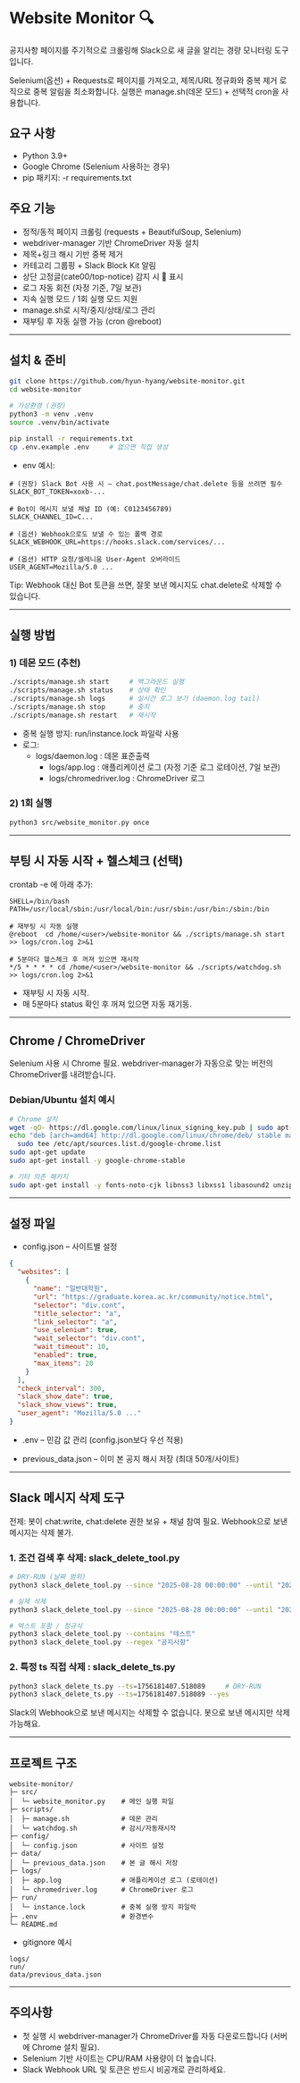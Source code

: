 # Website Monitor 🔍

공지사항 페이지를 주기적으로 크롤링해 Slack으로 새 글을 알리는 경량 모니터링 도구입니다.

Selenium(옵션) + Requests로 페이지를 가져오고, 제목/URL 정규화와 중복 제거 로직으로 중복 알림을 최소화합니다.
실행은 manage.sh(데몬 모드) + 선택적 cron을 사용합니다.

## 요구 사항

- Python 3.9+
- Google Chrome (Selenium 사용하는 경우)
- pip 패키지: -r requirements.txt


## 주요 기능

-	정적/동적 페이지 크롤링 (requests + BeautifulSoup, Selenium)
-	webdriver-manager 기반 ChromeDriver 자동 설치
-	제목+링크 해시 기반 중복 제거
-	카테고리 그룹핑 + Slack Block Kit 알림
-	상단 고정글(cate00/top-notice) 감지 시 🌟 표시
-	로그 자동 회전 (자정 기준, 7일 보관)
-	지속 실행 모드 / 1회 실행 모드 지원
-	manage.sh로 시작/중지/상태/로그 관리
-	재부팅 후 자동 실행 가능 (cron @reboot)

---

## 설치 & 준비

```bash
git clone https://github.com/hyun-hyang/website-monitor.git
cd website-monitor

# 가상환경 (권장)
python3 -m venv .venv
source .venv/bin/activate

pip install -r requirements.txt
cp .env.example .env     # 없으면 직접 생성
```

- env 예시:

```env
# (권장) Slack Bot 사용 시 – chat.postMessage/chat.delete 등을 쓰려면 필수
SLACK_BOT_TOKEN=xoxb-...

# Bot이 메시지 보낼 채널 ID (예: C0123456789)
SLACK_CHANNEL_ID=C...

# (옵션) Webhook으로도 보낼 수 있는 폴백 경로
SLACK_WEBHOOK_URL=https://hooks.slack.com/services/...

# (옵션) HTTP 요청/셀레니움 User-Agent 오버라이드
USER_AGENT=Mozilla/5.0 ...
```
Tip: Webhook 대신 Bot 토큰을 쓰면, 잘못 보낸 메시지도 chat.delete로 삭제할 수 있습니다.

---
## 실행 방법

### 1) 데몬 모드 (추천)
```bash
./scripts/manage.sh start     # 백그라운드 실행
./scripts/manage.sh status    # 상태 확인
./scripts/manage.sh logs      # 실시간 로그 보기 (daemon.log tail)
./scripts/manage.sh stop      # 중지
./scripts/manage.sh restart   # 재시작
```
- 중복 실행 방지: run/instance.lock 파일락 사용
- 로그:
  - logs/daemon.log : 데몬 표준출력
	- logs/app.log : 애플리케이션 로그 (자정 기준 로그 로테이션, 7일 보관)
	-	logs/chromedriver.log : ChromeDriver 로그

### 2) 1회 실행

```bash
python3 src/website_monitor.py once
```
---

## 부팅 시 자동 시작 + 헬스체크 (선택)

crontab -e 에 아래 추가:

```cron
SHELL=/bin/bash
PATH=/usr/local/sbin:/usr/local/bin:/usr/sbin:/usr/bin:/sbin:/bin

# 재부팅 시 자동 실행
@reboot  cd /home/<user>/website-monitor && ./scripts/manage.sh start >> logs/cron.log 2>&1

# 5분마다 헬스체크 후 꺼져 있으면 재시작
*/5 * * * * cd /home/<user>/website-monitor && ./scripts/watchdog.sh >> logs/cron.log 2>&1
```

- 재부팅 시 자동 시작.
- 매 5분마다 status 확인 후 꺼져 있으면 자동 재기동.

---

## Chrome / ChromeDriver

Selenium 사용 시 Chrome 필요.
webdriver-manager가 자동으로 맞는 버전의 ChromeDriver를 내려받습니다.

### Debian/Ubuntu 설치 예시

```bash
# Chrome 설치
wget -qO- https://dl.google.com/linux/linux_signing_key.pub | sudo apt-key add -
echo "deb [arch=amd64] http://dl.google.com/linux/chrome/deb/ stable main" | \
  sudo tee /etc/apt/sources.list.d/google-chrome.list
sudo apt-get update
sudo apt-get install -y google-chrome-stable

# 기타 의존 패키지
sudo apt-get install -y fonts-noto-cjk libnss3 libxss1 libasound2 unzip xdg-utils
```

---

## 설정 파일

-	config.json – 사이트별 설정

```json
{
  "websites": [
    {
      "name": "일반대학원",
      "url": "https://graduate.korea.ac.kr/community/notice.html",
      "selector": "div.cont",
      "title_selector": "a",
      "link_selector": "a",
      "use_selenium": true,
      "wait_selector": "div.cont",
      "wait_timeout": 10,
      "enabled": true,
      "max_items": 20
    }
  ],
  "check_interval": 300,
  "slack_show_date": true,
  "slack_show_views": true,
  "user_agent": "Mozilla/5.0 ..."
}
```
- .env – 민감 값 관리 (config.json보다 우선 적용)

- previous_data.json – 이미 본 공지 해시 저장 (최대 50개/사이트)

---

## Slack 메시지 삭제 도구

전제: 봇이 chat:write, chat:delete 권한 보유 + 채널 참여 필요.
Webhook으로 보낸 메시지는 삭제 불가.

### 1. **조건 검색 후 삭제**: slack_delete_tool.py


``` bash
# DRY-RUN (날짜 범위)
python3 slack_delete_tool.py --since "2025-08-28 00:00:00" --until "2025-08-28 23:59:59"

# 실제 삭제
python3 slack_delete_tool.py --since "2025-08-28 00:00:00" --until "2025-08-28 23:59:59" --yes

# 텍스트 포함 / 정규식
python3 slack_delete_tool.py --contains "테스트"
python3 slack_delete_tool.py --regex "공지사항"
```

### 2.	**특정 ts 직접 삭제** : slack_delete_ts.py

``` bash
python3 slack_delete_ts.py --ts=1756181407.518089     # DRY-RUN
python3 slack_delete_ts.py --ts=1756181407.518089 --yes
```
Slack의 Webhook으로 보낸 메시지는 삭제할 수 없습니다. 봇으로 보낸 메시지만 삭제 가능해요.

---

## 프로젝트 구조

```
website-monitor/
├─ src/
│  └─ website_monitor.py    # 메인 실행 파일
├─ scripts/
│  ├─ manage.sh             # 데몬 관리
│  └─ watchdog.sh           # 감시/자동재시작
├─ config/
│  └─ config.json           # 사이트 설정
├─ data/
│  └─ previous_data.json    # 본 글 해시 저장
├─ logs/
│  ├─ app.log               # 애플리케이션 로그 (로테이션)
│  └─ chromedriver.log      # ChromeDriver 로그
├─ run/
│  └─ instance.lock         # 중복 실행 방지 파일락
├─ .env                     # 환경변수
└─ README.md
```
- gitignore 예시
```
logs/
run/
data/previous_data.json
```

---

## 주의사항

- 첫 실행 시 webdriver-manager가 ChromeDriver를 자동 다운로드합니다 (서버에 Chrome 설치 필요).
- Selenium 기반 사이트는 CPU/RAM 사용량이 더 높습니다.
- Slack Webhook URL 및 토큰은 반드시 비공개로 관리하세요.



